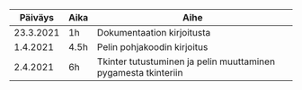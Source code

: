 |Päiväys|Aika|Aihe|
|-------|----|----|
|23.3.2021|1h|Dokumentaation kirjoitusta|
|1.4.2021|4.5h|Pelin pohjakoodin kirjoitus|
|2.4.2021|6h|Tkinter tutustuminen ja pelin muuttaminen pygamesta tkinteriin|

